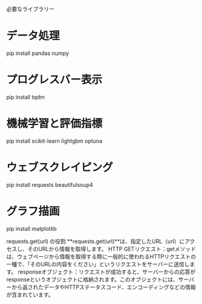 必要なライブラリー

# データ処理
pip install pandas numpy

# プログレスバー表示
pip install tqdm

# 機械学習と評価指標
pip install scikit-learn lightgbm optuna

# ウェブスクレイピング
pip install requests beautifulsoup4

# グラフ描画
pip install matplotlib

requests.get(url) の役割
**requests.get(url)**は、指定したURL（url）にアクセスし、そのURLから情報を取得します。
HTTP GETリクエスト：getメソッドは、ウェブページから情報を取得する際に一般的に使われるHTTPリクエストの一種で、「そのURLの内容をください」というリクエストをサーバーに送信します。
responseオブジェクト：リクエストが成功すると、サーバーからの応答がresponseというオブジェクトに格納されます。このオブジェクトには、サーバーから返されたデータやHTTPステータスコード、エンコーディングなどの情報が含まれています。
